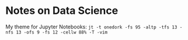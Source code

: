 # Notes on Data Science

My theme for Jupyter Notebooks:
`jt -t onedork -fs 95 -altp -tfs 13 -nfs 13 -ofs 9 -fs 12 -cellw 88% -T -vim`
